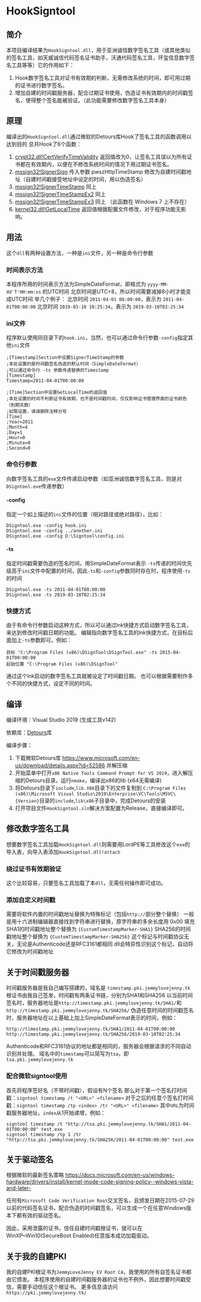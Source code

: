 # HookSigntool
## 简介
本项目编译结果为`HookSigntool.dll`，用于亚洲诚信数字签名工具（或其他类似的签名工具，如天威诚信代码签名证书助手，沃通代码签名工具，环玺信息数字签名工具等等）它的作用如下：
1. Hook数字签名工具对证书有效期的判断，无需修改系统的时间，即可用过期的证书进行数字签名。
2. 增加自建的时间戳服务器，配合过期证书使用，伪造证书有效期内的时间戳签名，使得整个签名能被验证。（此功能需要修改数字签名工具本身）

## 原理
编译出的`HookSigntool.dll`通过微软的Detours库Hook了签名工具的函数调用以达到目的
总共Hook了6个函数：
1. [crypt32.dll!CertVerifyTimeValidity](https://docs.microsoft.com/en-us/windows/win32/api/wincrypt/nf-wincrypt-certverifytimevalidity) 返回值改为0，让签名工具误以为所有证书都在有效期内，以便在不修改系统时间的情况下用过期证书签名。
2. [mssign32!SignerSign](https://docs.microsoft.com/en-us/windows/win32/seccrypto/signersign) 传入参数 pwszHttpTimeStamp 修改为自建时间戳地址（自建时间戳接受地址中设定的时间，用以伪造签名）
3. [mssign32!SignerTimeStamp](https://docs.microsoft.com/en-us/windows/win32/seccrypto/signertimestamp) 同上
4. [mssign32!SignerTimeStampEx2](https://docs.microsoft.com/zh-cn/windows/win32/seccrypto/signertimestampex2) 同上
5. [mssign32!SignerTimeStampEx3](https://docs.microsoft.com/zh-cn/windows/win32/seccrypto/signertimestampex3) 同上 （此函数在 Windows 7 上不存在）
6. [kernel32.dll!GetLocalTime](https://docs.microsoft.com/en-us/windows/win32/api/sysinfoapi/nf-sysinfoapi-getlocaltime) 返回值根据配置文件修改，对于程序功能无影响。

## 用法
这个`dll`有两种设置方法，一种是`ini`文件，另一种是命令行参数
### 时间表示方法
本程序所用的时间表示方法为SimpleDateFormat，即格式为 `yyyy-MM-dd'T'HH:mm:ss` 的UTC时间
北京时间是UTC+8，所以时间需要减掉8小时才能变成UTC时间
举几个例子：
北京时间 `2011-04-01 08:00:00`，表示为 `2011-04-01T00:00:00`
北京时间 `2019-03-10 10:25:34`，表示为 `2019-03-10T02:25:34`
### ini文件
程序默认使用同目录下的`hook.ini`，当然，也可以通过命令行参数`-config`指定其他`ini`文件
```
;[Timestamp]Section中设置SignerTimeStamp的参数
;本处设置的是时间戳签名伪造的默认时间（SimpleDateFormat）
;可以通过命令行 -ts 参数传递替换的Timestamp
[Timestamp]
Timestamp=2011-04-01T00:00:00

;[Time]Section中设置GetLocalTime的返回值
;本处设置的时间不判断证书有效期，也不是时间戳时间，仅仅影响证书管理界面的证书颜色（到期天数）
;如需设置，请请删除注释分号
[Time]
;Year=2011
;Month=4
;Day=1
;Hour=0
;Minute=0
;Second=0
```
### 命令行参数
向数字签名工具的`exe`文件传递启动参数（如亚洲诚信数字签名工具，则是对`DSigntool.exe`传递参数）
#### -config
指定一个如上描述的`ini`文件的位置（相对路径或绝对路径），比如：
```
DSigntool.exe -config hook.ini
DSigntool.exe -config ../another.ini
DSigntool.exe -config D:\Signtool\config.ini
```
#### -ts
指定时间戳需要伪造的签名时间，用SimpleDateFormat表示
`-ts`传递的时间优先级高于`ini`文件中配置的时间，因此`-ts`和`-config`参数同时存在时，程序使用`-ts`的时间
```
DSigntool.exe -ts 2011-04-01T00:00:00
DSigntool.exe -ts 2019-03-10T02:25:34
```
### 快捷方式
由于有命令行参数启动这种方式，所以可以通过lnk快捷方式启动数字签名工具，来达到修改时间戳日期的功能。
编辑指向数字签名工具的lnk快捷方式，在目标后面加上`-ts`参数即可。例如：
```
目标 "C:\Program Files (x86)\DSignTool\DSignTool.exe" -ts 2015-04-01T00:00:00
起始位置 "C:\Program Files (x86)\DSignTool"
```
通过这个lnk启动的数字签名工具就被设定了时间戳日期。
也可以根据需要制作多个不同的快捷方式，设定不同的时间。

## 编译
编译环境：Visual Studio 2019 (生成工具v142)

依赖库：[Detours](https://github.com/Microsoft/Detours)库

编译步骤：
1. 下载微软Detours库 https://www.microsoft.com/en-us/download/details.aspx?id=52586 并解压缩
2. 开始菜单中打开`x86 Native Tools Command Prompt for VS 2019`，进入解压缩的Detours目录，运行`nmake`，编译出x86的lib (x64无需编译)
3. 将Detours目录下`include`,`lib.X86`目录下的文件复制到 `C:\Program Files (x86)\Microsoft Visual Studio\2019\Enterprise\VC\Tools\MSVC\{Version}`目录的`include`,`lib\x86`子目录中，完成Detours的安装
4. 打开项目文件`HookSigntool.sln`解决方案配置为Release，直接编译即可。

## 修改数字签名工具
想要数字签名工具加载`HookSigntool.dll`则需要用LordPE等工具修改这个`exe`的导入表，向导入表添加`HookSigntool.dll!attach`
### 绕过证书有效期验证
这个比较容易，只要签名工具加载了本`dll`，无需任何操作即可成功。
### 添加自定义时间戳
需要将软件内置的时间戳地址替换为特殊标记（包括`http://`部分整个替换）
一般是用十六进制编辑器直接找到字符串进行替换，原字符串的多余长度用 0x00 填充
SHA1的时间戳地址整个替换为 `{CustomTimestampMarker-SHA1}`
SHA256的时间戳地址整个替换为 `{CustomTimestampMarker-SHA256}`
这个标记与时间戳协议无关，无论是Authenticode还是RFC3161都相同
dll会特异性识别这个标记，自动将它修改为时间戳地址

## 关于时间戳服务器
时间戳服务器是我自己编写搭建的，域名是 `timestamp.pki.jemmylovejenny.tk`
根证书由我自己签发，时间戳有两条证书链，分别为SHA1和SHA256
以当前时间签名时，服务器地址是`http://timestamp.pki.jemmylovejenny.tk/SHA1/`和`http://timestamp.pki.jemmylovejenny.tk/SHA256/`
伪造任意时间的时间戳签名时，服务器地址在以上基础上加上SimpleDateFormat表示的时间，例如：
```
http://timestamp.pki.jemmylovejenny.tk/SHA1/2011-04-01T00:00:00
http://timestamp.pki.jemmylovejenny.tk/SHA256/2019-03-10T02:25:34
```
Authenticode和RFC3161协议的地址都是相同的，服务器会根据请求的不同自动识别并处理。
域名中的`timestamp`可以简写为`tsa`，即`tsa.pki.jemmylovejenny.tk`
### 配合微软signtool使用
首先将程序签好名（不带时间戳），假设有N个签名
那么对于第一个签名打时间戳：`signtool timestamp /t "<URL>" <filename>`
对于之后的任意个签名打时间戳：`signtool timestamp /tp <index> /tr "<URL>" <filename>`
其中`URL`为时间戳服务器地址，`index`从1开始递增，例如：
```
signtool timestamp /t "http://tsa.pki.jemmylovejenny.tk/SHA1/2011-04-01T00:00:00" test.exe
signtool timestamp /tp 1 /tr "http://tsa.pki.jemmylovejenny.tk/SHA256/2011-04-01T00:00:00" test.exe
```

## 关于驱动签名
根据微软的最新签名策略 https://docs.microsoft.com/en-us/windows-hardware/drivers/install/kernel-mode-code-signing-policy--windows-vista-and-later- 

任何有`Microsoft Code Verification Root`交叉签名，且颁发日期在2015-07-29以前的代码签名证书，配合伪造的时间戳签名，可以生成一个在任意Windows版本下都有效的驱动签名。

因此，采用泄露的证书，信任自建时间戳根证书，就可以在WinXP~Win10(SecureBoot Enabled)任意版本成功加载驱动。

## 关于我的自建PKI
我的自建PKI根证书为`JemmyLoveJenny EV Root CA`，我使用的所有自签名证书都由它颁发。
本程序使用的自建时间戳服务器的证书也不例外，因此想要时间戳受信，需要手动信任这个根证书。
更多信息请访问`https://pki.jemmylovejenny.tk/`
